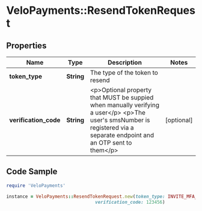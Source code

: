 # VeloPayments::ResendTokenRequest

## Properties

Name | Type | Description | Notes
------------ | ------------- | ------------- | -------------
**token_type** | **String** | The type of the token to resend | 
**verification_code** | **String** | &lt;p&gt;Optional property that MUST be suppied when manually verifying a user&lt;/p&gt; &lt;p&gt;The user&#39;s smsNumber is registered via a separate endpoint and an OTP sent to them&lt;/p&gt;  | [optional] 

## Code Sample

```ruby
require 'VeloPayments'

instance = VeloPayments::ResendTokenRequest.new(token_type: INVITE_MFA_USER,
                                 verification_code: 123456)
```


